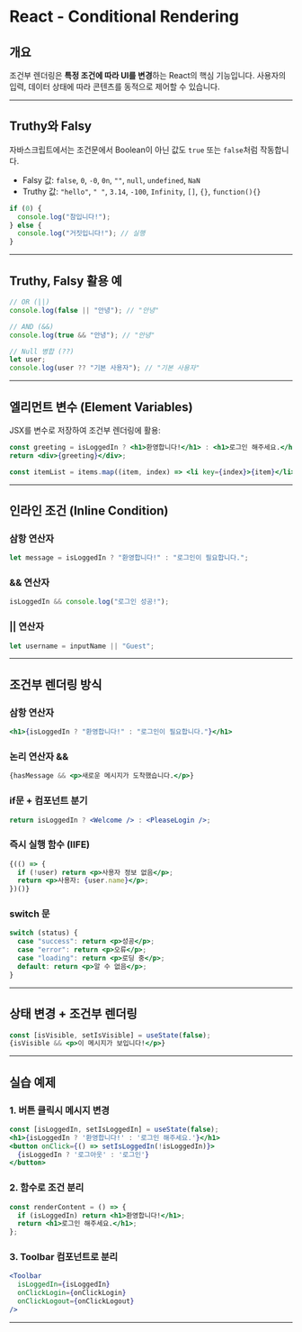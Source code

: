 

# React - Conditional Rendering

## 개요
조건부 렌더링은 **특정 조건에 따라 UI를 변경**하는 React의 핵심 기능입니다. 
사용자의 입력, 데이터 상태에 따라 콘텐츠를 동적으로 제어할 수 있습니다.

---

## Truthy와 Falsy
자바스크립트에서는 조건문에서 Boolean이 아닌 값도 `true` 또는 `false`처럼 작동합니다.

- Falsy 값: `false`, `0`, `-0`, `0n`, `""`, `null`, `undefined`, `NaN`
- Truthy 값: `"hello"`, `" "`, `3.14`, `-100`, `Infinity`, `[]`, `{}`, `function(){}`

```js
if (0) {
  console.log("참입니다!");
} else {
  console.log("거짓입니다!"); // 실행
}
```

---

## Truthy, Falsy 활용 예

```js
// OR (||)
console.log(false || "안녕"); // "안녕"

// AND (&&)
console.log(true && "안녕"); // "안녕"

// Null 병합 (??)
let user;
console.log(user ?? "기본 사용자"); // "기본 사용자"
```

---

## 엘리먼트 변수 (Element Variables)

JSX를 변수로 저장하여 조건부 렌더링에 활용:

```jsx
const greeting = isLoggedIn ? <h1>환영합니다!</h1> : <h1>로그인 해주세요.</h1>;
return <div>{greeting}</div>;
```

```jsx
const itemList = items.map((item, index) => <li key={index}>{item}</li>);
```

---

## 인라인 조건 (Inline Condition)

### 삼항 연산자
```jsx
let message = isLoggedIn ? "환영합니다!" : "로그인이 필요합니다.";
```

### && 연산자
```jsx
isLoggedIn && console.log("로그인 성공!");
```

### || 연산자
```jsx
let username = inputName || "Guest";
```

---

## 조건부 렌더링 방식

### 삼항 연산자
```jsx
<h1>{isLoggedIn ? "환영합니다!" : "로그인이 필요합니다."}</h1>
```

### 논리 연산자 &&

```jsx
{hasMessage && <p>새로운 메시지가 도착했습니다.</p>}
```

### if문 + 컴포넌트 분기
```jsx
return isLoggedIn ? <Welcome /> : <PleaseLogin />;
```

### 즉시 실행 함수 (IIFE)
```jsx
{(() => {
  if (!user) return <p>사용자 정보 없음</p>;
  return <p>사용자: {user.name}</p>;
})()}
```

### switch 문
```jsx
switch (status) {
  case "success": return <p>성공</p>;
  case "error": return <p>오류</p>;
  case "loading": return <p>로딩 중</p>;
  default: return <p>알 수 없음</p>;
}
```

---

## 상태 변경 + 조건부 렌더링

```jsx
const [isVisible, setIsVisible] = useState(false);
{isVisible && <p>이 메시지가 보입니다!</p>}
```

---

## 실습 예제

### 1. 버튼 클릭시 메시지 변경

```jsx
const [isLoggedIn, setIsLoggedIn] = useState(false);
<h1>{isLoggedIn ? '환영합니다!' : '로그인 해주세요.'}</h1>
<button onClick={() => setIsLoggedIn(!isLoggedIn)}>
  {isLoggedIn ? '로그아웃' : '로그인'}
</button>
```

### 2. 함수로 조건 분리

```jsx
const renderContent = () => {
  if (isLoggedIn) return <h1>환영합니다!</h1>;
  return <h1>로그인 해주세요.</h1>;
};
```

### 3. Toolbar 컴포넌트로 분리

```jsx
<Toolbar
  isLoggedIn={isLoggedIn}
  onClickLogin={onClickLogin}
  onClickLogout={onClickLogout}
/>
```

---
